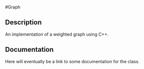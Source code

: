 #Graph

Description
----------------------
An implementation of a weighted graph using C++.

Documentation
----------------------
Here will eventually be a link to some documentation for the class.
